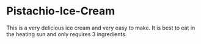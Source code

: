 # Pistachio-Ice-Cream
This is a very delicious ice cream and very easy to make. It is best to eat in the heating sun and only requires 3 ingredients.
